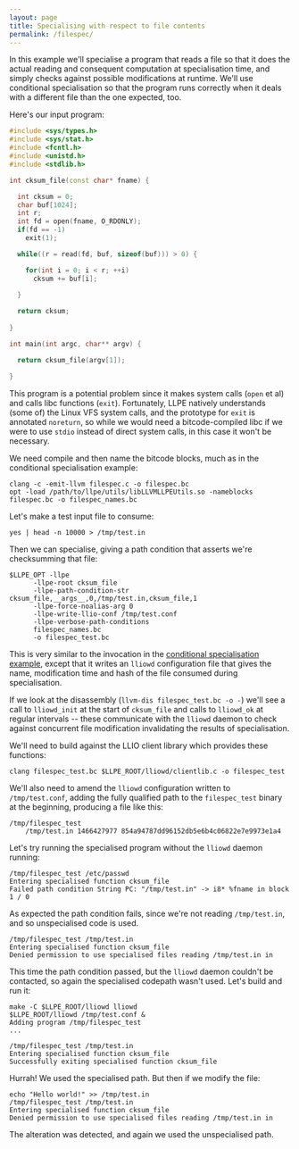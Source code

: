 ```yaml
---
layout: page
title: Specialising with respect to file contents
permalink: /filespec/
---
```


In this example we'll specialise a program that reads a file so that it does the actual reading and consequent computation at specialisation time, and simply checks against possible modifications at runtime. We'll use conditional specialisation so that the program runs correctly when it deals with a different file than the one expected, too.

Here's our input program:

```cpp
#include <sys/types.h>
#include <sys/stat.h>
#include <fcntl.h>
#include <unistd.h>
#include <stdlib.h>

int cksum_file(const char* fname) {

  int cksum = 0;
  char buf[1024];
  int r;
  int fd = open(fname, O_RDONLY);
  if(fd == -1)
    exit(1);

  while((r = read(fd, buf, sizeof(buf))) > 0) {

    for(int i = 0; i < r; ++i)
      cksum += buf[i];
      
  }

  return cksum;
  
}

int main(int argc, char** argv) {

  return cksum_file(argv[1]);

}
```

This program is a potential problem since it makes system calls (`open` et al) and calls libc functions (`exit`). Fortunately, LLPE natively understands (some of) the Linux VFS system calls, and the prototype for `exit` is annotated `noreturn`, so while we would need a bitcode-compiled libc if we were to use `stdio` instead of direct system calls, in this case it won't be necessary.

We need compile and then name the bitcode blocks, much as in the conditional specialisation example:

```
clang -c -emit-llvm filespec.c -o filespec.bc
opt -load /path/to/llpe/utils/libLLVMLLPEUtils.so -nameblocks filespec.bc -o filespec_names.bc
```

Let's make a test input file to consume:

```
yes | head -n 10000 > /tmp/test.in
```

Then we can specialise, giving a path condition that asserts we're checksumming that file:

```
$LLPE_OPT -llpe
	  -llpe-root cksum_file
	  -llpe-path-condition-str cksum_file,__args__,0,/tmp/test.in,cksum_file,1
	  -llpe-force-noalias-arg 0
	  -llpe-write-llio-conf /tmp/test.conf
	  -llpe-verbose-path-conditions
	  filespec_names.bc
	  -o filespec_test.bc
```

This is very similar to the invocation in the [conditional specialisation example](/conditionalspec/), except that it writes an `lliowd` configuration file that gives the name, modification time and hash of the file consumed during specialisation.

If we look at the disassembly (`llvm-dis filespec_test.bc -o -`) we'll see a call to `lliowd_init` at the start of `cksum_file` and calls to `lliowd_ok` at regular intervals -- these communicate with the `lliowd` daemon to check against concurrent file modification invalidating the results of specialisation.

We'll need to build against the LLIO client library which provides these functions:

```
clang filespec_test.bc $LLPE_ROOT/lliowd/clientlib.c -o filespec_test
```

We'll also need to amend the `lliowd` configuration written to `/tmp/test.conf`, adding the fully qualified path to the `filespec_test` binary at the beginning, producing a file like this:

```
/tmp/filespec_test
	/tmp/test.in 1466427977 854a94787dd96152db5e6b4c06822e7e9973e1a4
```

Let's try running the specialised program without the `lliowd` daemon running:

```
/tmp/filespec_test /etc/passwd
Entering specialised function cksum_file
Failed path condition String PC: "/tmp/test.in" -> i8* %fname in block 1 / 0
```

As expected the path condition fails, since we're not reading `/tmp/test.in`, and so unspecialised code is used.

```
/tmp/filespec_test /tmp/test.in
Entering specialised function cksum_file
Denied permission to use specialised files reading /tmp/test.in in 
```

This time the path condition passed, but the `lliowd` daemon couldn't be contacted, so again the specialised codepath wasn't used. Let's build and run it:

```
make -C $LLPE_ROOT/lliowd lliowd
$LLPE_ROOT/lliowd /tmp/test.conf &
Adding program /tmp/filespec_test
...

/tmp/filespec_test /tmp/test.in
Entering specialised function cksum_file
Successfully exiting specialised function cksum_file
```

Hurrah! We used the specialised path. But then if we modify the file:

```
echo "Hello world!" >> /tmp/test.in
/tmp/filespec_test /tmp/test.in
Entering specialised function cksum_file
Denied permission to use specialised files reading /tmp/test.in in 
```

The alteration was detected, and again we used the unspecialised path.